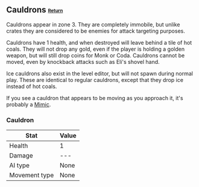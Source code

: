Cauldrons <small><sub><sup>[Return](./)</sup></sub></small>
---

Cauldrons appear in zone 3. They are completely immobile, but unlike crates they are considered to be enemies for attack targeting purposes.

Cauldrons have 1 health, and when destroyed will leave behind a tile of hot coals. They will not drop any gold, even if the player is holding a golden weapon, but will still drop coins for Monk or Coda.
Cauldrons cannot be moved, even by knockback attacks such as Eli's shovel hand.

Ice cauldrons also exist in the level editor, but will not spawn during normal play. These are identical to regular cauldrons, except that they drop ice instead of hot coals. 

If you see a cauldron that appears to be moving as you approach it, it's probably a [Mimic](./mimics).

### Cauldron 
|Stat|Value|
|---|---|
|Health|1|
|Damage|---|
|AI type|None|
|Movement type|None|
